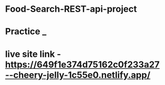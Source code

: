 # Food-Search-REST-api-project
# Practice _
# live site link - https://649f1e374d75162c0f233a27--cheery-jelly-1c55e0.netlify.app/
